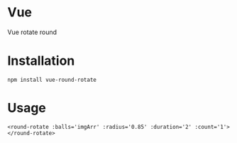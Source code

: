 # Vue
Vue  rotate  round

# Installation
`npm install vue-round-rotate`

# Usage
`<round-rotate
  :balls='imgArr'
  :radius='0.85'
  :duration='2'
  :count='1'>
</round-rotate>`
